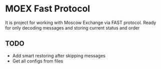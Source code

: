 # MOEX Fast Protocol

It is project for working with Moscow Exchange via FAST protocol. Ready for only decoding messages and storing current status and order

## TODO
- Add smart restoring after skipping messages
- Get all configs from files
